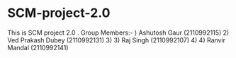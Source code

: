 # SCM-project-2.0
This is SCM project 2.0 .
Group Members:-
) Ashutosh Gaur (2110992115)
2) Ved Prakash Dubey (2110992131)
3) 3) Raj Singh (2110992107)
4) 4) Ranvir Mandal (2110992141)

